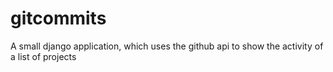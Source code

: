 # gitcommits
A small django application, which uses the github api to show the activity of a list of projects
